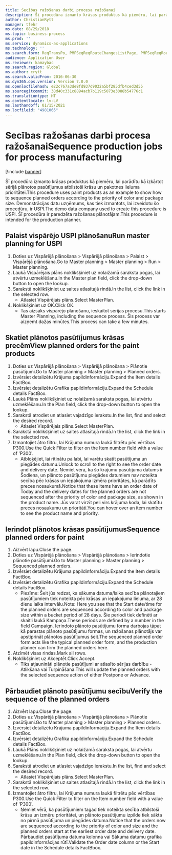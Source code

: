 ```yaml
---
title: Secības ražošanas darbi procesa ražošanai
description: Šī procedūra izmanto krāsas produktus kā piemēru, lai parādītu kā izkārtot sērijā plānotos pasūtījumus atbilstoši krāsu un pakotnes lieluma prioritātei.
author: ChristianRytt
manager: tfehr
ms.date: 08/29/2018
ms.topic: business-process
ms.prod: ''
ms.service: dynamics-ax-applications
ms.technology: ''
ms.search.form: ReqTransPo, PMFSeqReqRouteChangesListPage, PMFSeqReqRoute, PMFSeqReqRouteChanges, PMFSeqReqSchedDetailsFactBox, PMFSequenceGroup, PMFSequenceItemTable, PMFSequenceTable, PmfSeqWrkCtrCapRes
audience: Application User
ms.reviewer: kamaybac
ms.search.region: Global
ms.author: crytt
ms.search.validFrom: 2016-06-30
ms.dyn365.ops.version: Version 7.0.0
ms.openlocfilehash: e22c767a3de8fd937d9032a5bf285dfb4ced3d55
ms.sourcegitcommit: 38d40c331c8894acb7b119c5073e3088b54776c1
ms.translationtype: HT
ms.contentlocale: lv-LV
ms.lasthandoff: 01/15/2021
ms.locfileid: "4981065"
---
```

# <a name="sequence-production-jobs-for-process-manufacturing"></a><span data-ttu-id="10861-103">Secības ražošanas darbi procesa ražošanai</span><span class="sxs-lookup"><span data-stu-id="10861-103">Sequence production jobs for process manufacturing</span></span>

[!include [banner](../../includes/banner.md)]

<span data-ttu-id="10861-104">Šī procedūra izmanto krāsas produktus kā piemēru, lai parādītu kā izkārtot sērijā plānotos pasūtījumus atbilstoši krāsu un pakotnes lieluma prioritātei.</span><span class="sxs-lookup"><span data-stu-id="10861-104">This procedure uses paint products as an example to show how to sequence planned orders according to the priority of color and package size.</span></span> <span data-ttu-id="10861-105">Demonstrācijas datu uzņēmums, kas tiek izmantots, lai izveidotu šo procedūru, ir USPI.</span><span class="sxs-lookup"><span data-stu-id="10861-105">The demo data company used to create this procedure is USPI.</span></span> <span data-ttu-id="10861-106">Šī procedūra ir paredzēta ražošanas plānotājam.</span><span class="sxs-lookup"><span data-stu-id="10861-106">This procedure is intended for the production planner.</span></span>


## <a name="run-master-planning-for-uspi"></a><span data-ttu-id="10861-107">Palaist vispārējo USPI plānošanu</span><span class="sxs-lookup"><span data-stu-id="10861-107">Run master planning for USPI</span></span>
1. <span data-ttu-id="10861-108">Doties uz Vispārējā plānošana > Vispārējā plānošana > Palaist > Vispārējā plānošana.</span><span class="sxs-lookup"><span data-stu-id="10861-108">Go to Master planning > Master planning > Run > Master planning.</span></span>
2. <span data-ttu-id="10861-109">Laukā Vispārējais plāns noklikšķiniet uz nolaižamā saraksta pogas, lai atvērtu uzmeklēšanu.</span><span class="sxs-lookup"><span data-stu-id="10861-109">In the Master plan field, click the drop-down button to open the lookup.</span></span>
3. <span data-ttu-id="10861-110">Sarakstā noklikšķiniet uz saites atlasītajā rindā.</span><span class="sxs-lookup"><span data-stu-id="10861-110">In the list, click the link in the selected row.</span></span>
    * <span data-ttu-id="10861-111">Atlasiet Vispārējais plāns.</span><span class="sxs-lookup"><span data-stu-id="10861-111">Select MasterPlan.</span></span>  
4. <span data-ttu-id="10861-112">Noklikšķiniet uz OK.</span><span class="sxs-lookup"><span data-stu-id="10861-112">Click OK.</span></span>
    * <span data-ttu-id="10861-113">Tas aizsāks vispārējo plānošanu, ieskaitot sērijas procesu.</span><span class="sxs-lookup"><span data-stu-id="10861-113">This starts Master Planning, including the sequence process.</span></span> <span data-ttu-id="10861-114">Šis process var aizņemt dažas minūtes.</span><span class="sxs-lookup"><span data-stu-id="10861-114">This process can take a few minutes.</span></span>  

## <a name="view-planned-orders-for-the-paint-products"></a><span data-ttu-id="10861-115">Skatiet plānotos pasūtījumus krāsas precēm</span><span class="sxs-lookup"><span data-stu-id="10861-115">View planned orders for the paint products</span></span>
1. <span data-ttu-id="10861-116">Doties uz Vispārējā plānošana > Vispārējā plānošana > Plānotie pasūtījumi.</span><span class="sxs-lookup"><span data-stu-id="10861-116">Go to Master planning > Master planning > Planned orders.</span></span>
2. <span data-ttu-id="10861-117">Izvērsiet detalizētu Krājuma papildinformāciju.</span><span class="sxs-lookup"><span data-stu-id="10861-117">Expand the Item details FactBox.</span></span>
3. <span data-ttu-id="10861-118">Izvērsiet detalizētu Grafika papildinformāciju.</span><span class="sxs-lookup"><span data-stu-id="10861-118">Expand the Schedule details FactBox.</span></span>
4. <span data-ttu-id="10861-119">Laukā Plāns noklikšķiniet uz nolaižamā saraksta pogas, lai atvērtu uzmeklēšanu.</span><span class="sxs-lookup"><span data-stu-id="10861-119">In the Plan field, click the drop-down button to open the lookup.</span></span>
5. <span data-ttu-id="10861-120">Sarakstā atrodiet un atlasiet vajadzīgo ierakstu.</span><span class="sxs-lookup"><span data-stu-id="10861-120">In the list, find and select the desired record.</span></span>
    * <span data-ttu-id="10861-121">Atlasiet Vispārējais plāns.</span><span class="sxs-lookup"><span data-stu-id="10861-121">Select MasterPlan.</span></span>  
6. <span data-ttu-id="10861-122">Sarakstā noklikšķiniet uz saites atlasītajā rindā.</span><span class="sxs-lookup"><span data-stu-id="10861-122">In the list, click the link in the selected row.</span></span>
7. <span data-ttu-id="10861-123">Izmantojiet ātro filtru, lai Krājuma numura laukā filtrētu pēc vērtības P300.</span><span class="sxs-lookup"><span data-stu-id="10861-123">Use the Quick Filter to filter on the Item number field with a value of 'P300'.</span></span>
    * <span data-ttu-id="10861-124">Atbloķējiet, lai ritinātu pa labi, lai varētu skatīt pasūtījuma un piegādes datumu.</span><span class="sxs-lookup"><span data-stu-id="10861-124">Unlock to scroll to the right to see the order date and delivery date.</span></span> <span data-ttu-id="10861-125">Ņemiet vērā, ka šo krājumu pasūtījuma datums ir Šodiena, un plānoto pasūtījumu piegādes datumiem nav noteikta secība pēc krāsas un iepakojuma izmēra prioritātes, kā parādīts preces nosaukumā.</span><span class="sxs-lookup"><span data-stu-id="10861-125">Notice that these items have an order date of Today and the delivery dates for the planned orders are not sequenced after the priority of color and package size, as shown in the product name.</span></span> <span data-ttu-id="10861-126">Jūs varat virzīt peli virs krājuma koda, lai skatītu preces nosaukumu un prioritāti.</span><span class="sxs-lookup"><span data-stu-id="10861-126">You can hover over an item number to see the product name and priority.</span></span>  

## <a name="sequence-planned-orders-for-paint"></a><span data-ttu-id="10861-127">Ierindot plānotos krāsas pasūtījumus</span><span class="sxs-lookup"><span data-stu-id="10861-127">Sequence planned orders for paint</span></span>
1. <span data-ttu-id="10861-128">Aizvērt lapu.</span><span class="sxs-lookup"><span data-stu-id="10861-128">Close the page.</span></span>
2. <span data-ttu-id="10861-129">Doties uz Vispārējā plānošana > Vispārējā plānošana > Ierindotie plānotie pasūtījumi.</span><span class="sxs-lookup"><span data-stu-id="10861-129">Go to Master planning > Master planning > Sequenced planned orders.</span></span>
3. <span data-ttu-id="10861-130">Izvērsiet detalizētu Krājuma papildinformāciju.</span><span class="sxs-lookup"><span data-stu-id="10861-130">Expand the Item details FactBox.</span></span>
4. <span data-ttu-id="10861-131">Izvērsiet detalizētu Grafika papildinformāciju.</span><span class="sxs-lookup"><span data-stu-id="10861-131">Expand the Schedule details FactBox.</span></span>
    * <span data-ttu-id="10861-132">Piezīme: Šeit jūs redzat, ka sākuma datuma/laika secība plānotajiem pasūtījumiem tiek noteikta pēc krāsas un iepakojuma lieluma, ar 28 dienu laika intervālu.</span><span class="sxs-lookup"><span data-stu-id="10861-132">Note: Here you see that the Start date/time for the planned orders are sequenced according to color and package size within a bucket period of 28 days.</span></span> <span data-ttu-id="10861-133">Šie periodi tiek definēti ar skaitli laukā Kampaņa.</span><span class="sxs-lookup"><span data-stu-id="10861-133">These periods are defined by a number in the field Campaign.</span></span> <span data-ttu-id="10861-134">Ierindoto plānoto pasūtījumu forma darbojas tāpat kā parastas plānoto pasūtījumu formas, un ražošanas plānotājs var apstiprināt plānotos pasūtījumus šeit.</span><span class="sxs-lookup"><span data-stu-id="10861-134">The sequenced planned order form acts like the typical planned order form, and the production planner can firm the planned orders here.</span></span>  
5. <span data-ttu-id="10861-135">Atzīmēt visas rindas.</span><span class="sxs-lookup"><span data-stu-id="10861-135">Mark all rows.</span></span>
6. <span data-ttu-id="10861-136">Noklikšķiniet uz Akceptēt.</span><span class="sxs-lookup"><span data-stu-id="10861-136">Click Accept.</span></span>
    * <span data-ttu-id="10861-137">Tiks atjaunināti plānotie pasūtījumi ar atlasīto sērijas darbību - Atlikšana vai Turpināšana.</span><span class="sxs-lookup"><span data-stu-id="10861-137">This will update the planned orders with the selected sequence action of either Postpone or Advance.</span></span>  

## <a name="verify-the-sequence-of-the-planned-orders"></a><span data-ttu-id="10861-138">Pārbaudiet plānoto pasūtījumu secību</span><span class="sxs-lookup"><span data-stu-id="10861-138">Verify the sequence of the planned orders</span></span>
1. <span data-ttu-id="10861-139">Aizvērt lapu.</span><span class="sxs-lookup"><span data-stu-id="10861-139">Close the page.</span></span>
2. <span data-ttu-id="10861-140">Doties uz Vispārējā plānošana > Vispārējā plānošana > Plānotie pasūtījumi.</span><span class="sxs-lookup"><span data-stu-id="10861-140">Go to Master planning > Master planning > Planned orders.</span></span>
3. <span data-ttu-id="10861-141">Izvērsiet detalizētu Krājuma papildinformāciju.</span><span class="sxs-lookup"><span data-stu-id="10861-141">Expand the Item details FactBox.</span></span>
4. <span data-ttu-id="10861-142">Izvērsiet detalizētu Grafika papildinformāciju.</span><span class="sxs-lookup"><span data-stu-id="10861-142">Expand the Schedule details FactBox.</span></span>
5. <span data-ttu-id="10861-143">Laukā Plāns noklikšķiniet uz nolaižamā saraksta pogas, lai atvērtu uzmeklēšanu.</span><span class="sxs-lookup"><span data-stu-id="10861-143">In the Plan field, click the drop-down button to open the lookup.</span></span>
6. <span data-ttu-id="10861-144">Sarakstā atrodiet un atlasiet vajadzīgo ierakstu.</span><span class="sxs-lookup"><span data-stu-id="10861-144">In the list, find and select the desired record.</span></span>
    * <span data-ttu-id="10861-145">Atlasiet Vispārējais plāns.</span><span class="sxs-lookup"><span data-stu-id="10861-145">Select MasterPlan.</span></span>  
7. <span data-ttu-id="10861-146">Sarakstā noklikšķiniet uz saites atlasītajā rindā.</span><span class="sxs-lookup"><span data-stu-id="10861-146">In the list, click the link in the selected row.</span></span>
8. <span data-ttu-id="10861-147">Izmantojiet ātro filtru, lai Krājuma numura laukā filtrētu pēc vērtības P300.</span><span class="sxs-lookup"><span data-stu-id="10861-147">Use the Quick Filter to filter on the Item number field with a value of 'P300'.</span></span>
    * <span data-ttu-id="10861-148">Ņemiet vērā, ka pasūtījumiem tagad tiek noteikta secība atbilstoši krāsu un izmēru prioritātei, un plānoto pasūtījumu izpilde tiek sākta no pirmā pasūtījuma un piegādes datuma.</span><span class="sxs-lookup"><span data-stu-id="10861-148">Notice that the orders now are sequenced according to the priority of color and size and the planned orders start at the earliest order date and delivery date.</span></span> <span data-ttu-id="10861-149">Pārbaudiet pasūtījuma datuma kolonna vai Sākuma datumu grafika papildinformācijas rūtī.</span><span class="sxs-lookup"><span data-stu-id="10861-149">Validate the Order date column or the Start date in the Schedule details FactBbox.</span></span>  

